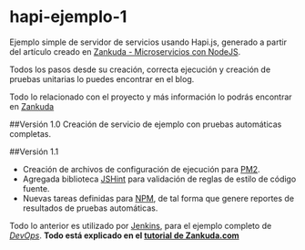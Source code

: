 # hapi-ejemplo-1

Ejemplo simple de servidor de servicios usando Hapi.js, generado a partir del artículo creado en [Zankuda - Microservicios con NodeJS](https://www.zankuda.com/2015/08/01/Micro-Servicios-Con-NodeJS/).

Todos los pasos desde su creación, correcta ejecución y creación de pruebas unitarias lo puedes encontrar en el blog.

Todo lo relacionado con el proyecto y más información lo podrás encontrar en [Zankuda](https://www.zankuda.com)

##Versión 1.0
Creación de servicio de ejemplo con pruebas automáticas completas.

##Versión 1.1
- Creación de archivos de configuración de ejecución para [PM2](https://github.com/Unitech/pm2).
- Agregada biblioteca [JSHint](http://jshint.com/) para validación de reglas de estilo de código fuente.
- Nuevas tareas definidas para [NPM](http://www.npmjs.org), de tal forma que genere reportes de resultados de pruebas automáticas.

Todo lo anterior es utilizado por [Jenkins](http://jenkins-ci.org/), para el ejemplo completo de *[DevOps](https://es.wikipedia.org/wiki/DevOps)*.
**Todo está explicado en el [tutorial de Zankuda.com](https://www.zankuda.com/2015/08/17/continuous-delivery-en-nodejs-con-jenkins-parte-1/)**


